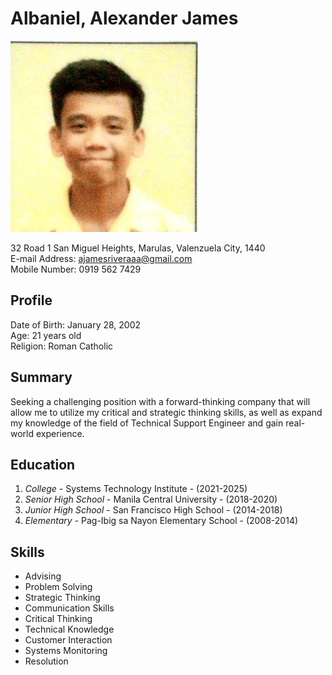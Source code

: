 # Albaniel, Alexander James
![](https://github.com/jncrlmrsgn/app-dev/blob/resume/image_2022-03-29_111519%20(2).png)

32 Road 1 San Miguel Heights, Marulas, Valenzuela City, 1440 <br>
E-mail Address: ajamesriveraaa@gmail.com <br>
Mobile Number: 0919 562 7429 <br>

## Profile
Date of Birth: January 28, 2002 <br>
Age: 21 years old <br>
Religion: Roman Catholic <br>

## Summary
Seeking a challenging position with a forward-thinking company that will allow me to utilize my
critical and strategic thinking skills, as well as expand my knowledge of the field of Technical
Support Engineer and gain real-world experience.

## Education
1. *College* - Systems Technology Institute - (2021-2025)
2. *Senior High School* - Manila Central University - (2018-2020)
3. *Junior High School* - San Francisco High School - (2014-2018)
4. *Elementary* - Pag-Ibig sa Nayon Elementary School - (2008-2014)

## Skills
- Advising
- Problem Solving
- Strategic Thinking
- Communication Skills
- Critical Thinking
- Technical Knowledge
- Customer Interaction
- Systems Monitoring
- Resolution
